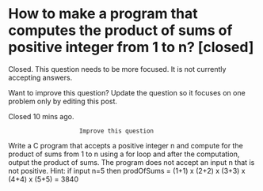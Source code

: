
# How to make a program that computes the product of sums of positive integer from 1 to n? [closed]







Closed. This question needs to be more focused. It is not currently accepting answers.
                        
                    










Want to improve this question? Update the question so it focuses on one problem only by editing this post.


Closed 10 mins ago.







                        Improve this question
                    



Write a C program that accepts a positive integer n and compute for the product of sums from 1 to n using a for loop and after the computation, output the product of sums. The program does not accept an input n that is not positive.
Hint: if input n=5 then prodOfSums = (1+1) x (2+2) x (3+3) x (4+4) x (5+5) = 3840

        
